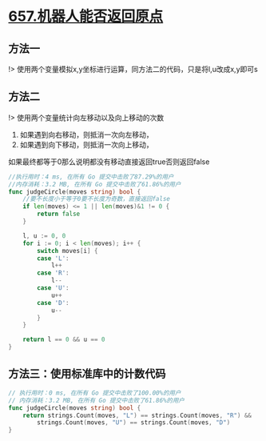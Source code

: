 # [657.机器人能否返回原点](https://leetcode-cn.com/problems/robot-return-to-origin/)

## 方法一
!> 使用两个变量模拟x,y坐标进行运算，同方法二的代码，只是将l,u改成x,y即可s

## 方法二
!> 使用两个变量统计向左移动以及向上移动的次数
1. 如果遇到向右移动，则抵消一次向左移动，
2. 如果遇到向下移动，则抵消一次向上移动，

如果最终都等于0那么说明都没有移动直接返回true否则返回false

```go
//执行用时：4 ms, 在所有 Go 提交中击败了87.29%的用户
//内存消耗：3.2 MB, 在所有 Go 提交中击败了61.86%的用户
func judgeCircle(moves string) bool {
	//要不长度小于等于0要不长度为奇数，直接返回false
	if len(moves) <= 1 || len(moves)&1 != 0 {
		return false
	}

	l, u := 0, 0
	for i := 0; i < len(moves); i++ {
		switch moves[i] {
		case 'L':
			l++
		case 'R':
			l--
		case 'U':
			u++
		case 'D':
			u--
		}
	}

	return l == 0 && u == 0
}
```

## 方法三：使用标准库中的计数代码

```go
// 执行用时：0 ms, 在所有 Go 提交中击败了100.00%的用户
// 内存消耗：3.2 MB, 在所有 Go 提交中击败了61.86%的用户
func judgeCircle(moves string) bool {
	return strings.Count(moves, "L") == strings.Count(moves, "R") &&
		strings.Count(moves, "U") == strings.Count(moves, "D")
}
```

